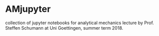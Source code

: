 # AMjupyter
collection of jupyter notebooks for analytical mechanics lecture by
Prof. Steffen Schumann at Uni Goettingen, summer term 2018. 
